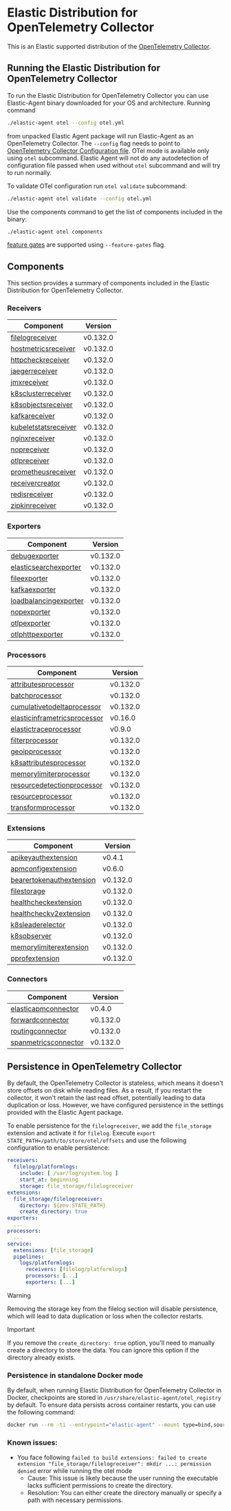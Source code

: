 # Elastic Distribution for OpenTelemetry Collector

This is an Elastic supported distribution of the [OpenTelemetry Collector](https://github.com/open-telemetry/opentelemetry-collector).

## Running the Elastic Distribution for OpenTelemetry Collector

To run the Elastic Distribution for OpenTelemetry Collector you can use Elastic-Agent binary downloaded for your OS and architecture.
Running command

```bash
./elastic-agent otel --config otel.yml
```

from unpacked Elastic Agent package will run Elastic-Agent as an OpenTelemetry Collector. The `--config` flag needs to point to [OpenTelemetry Collector Configuration file](https://opentelemetry.io/docs/collector/configuration/). OTel mode is available only using `otel` subcommand. Elastic Agent will not do any autodetection of configuration file passed when used without `otel` subcommand and will try to run normally.

To validate OTel configuration run `otel validate` subcommand:

```bash
./elastic-agent otel validate --config otel.yml
```

Use the components command to get the list of components included in the binary:

```bash
./elastic-agent otel components
```

[feature gates](https://github.com/open-telemetry/opentelemetry-collector/blob/main/featuregate/README.md#controlling-gates) are supported using `--feature-gates` flag.

## Components

This section provides a summary of components included in the Elastic Distribution for OpenTelemetry Collector.

### Receivers

| Component | Version |
|---|---|
| [filelogreceiver](https://github.com/open-telemetry/opentelemetry-collector-contrib/blob/receiver/filelogreceiver/v0.132.0/receiver/filelogreceiver/README.md) | v0.132.0 |
| [hostmetricsreceiver](https://github.com/open-telemetry/opentelemetry-collector-contrib/blob/receiver/hostmetricsreceiver/v0.132.0/receiver/hostmetricsreceiver/README.md) | v0.132.0 |
| [httpcheckreceiver](https://github.com/open-telemetry/opentelemetry-collector-contrib/blob/receiver/httpcheckreceiver/v0.132.0/receiver/httpcheckreceiver/README.md) | v0.132.0 |
| [jaegerreceiver](https://github.com/open-telemetry/opentelemetry-collector-contrib/blob/receiver/jaegerreceiver/v0.132.0/receiver/jaegerreceiver/README.md) | v0.132.0 |
| [jmxreceiver](https://github.com/open-telemetry/opentelemetry-collector-contrib/blob/receiver/jmxreceiver/v0.132.0/receiver/jmxreceiver/README.md) | v0.132.0 |
| [k8sclusterreceiver](https://github.com/open-telemetry/opentelemetry-collector-contrib/blob/receiver/k8sclusterreceiver/v0.132.0/receiver/k8sclusterreceiver/README.md) | v0.132.0 |
| [k8sobjectsreceiver](https://github.com/open-telemetry/opentelemetry-collector-contrib/blob/receiver/k8sobjectsreceiver/v0.132.0/receiver/k8sobjectsreceiver/README.md) | v0.132.0 |
| [kafkareceiver](https://github.com/open-telemetry/opentelemetry-collector-contrib/blob/receiver/kafkareceiver/v0.132.0/receiver/kafkareceiver/README.md) | v0.132.0 |
| [kubeletstatsreceiver](https://github.com/open-telemetry/opentelemetry-collector-contrib/blob/receiver/kubeletstatsreceiver/v0.132.0/receiver/kubeletstatsreceiver/README.md) | v0.132.0 |
| [nginxreceiver](https://github.com/open-telemetry/opentelemetry-collector-contrib/blob/receiver/nginxreceiver/v0.132.0/receiver/nginxreceiver/README.md) | v0.132.0 |
| [nopreceiver](https://github.com/open-telemetry/opentelemetry-collector/blob/receiver/nopreceiver/v0.132.0/receiver/nopreceiver/README.md) | v0.132.0 |
| [otlpreceiver](https://github.com/open-telemetry/opentelemetry-collector/blob/receiver/otlpreceiver/v0.132.0/receiver/otlpreceiver/README.md) | v0.132.0 |
| [prometheusreceiver](https://github.com/open-telemetry/opentelemetry-collector-contrib/blob/receiver/prometheusreceiver/v0.132.0/receiver/prometheusreceiver/README.md) | v0.132.0 |
| [receivercreator](https://github.com/open-telemetry/opentelemetry-collector-contrib/blob/receiver/receivercreator/v0.132.0/receiver/receivercreator/README.md) | v0.132.0 |
| [redisreceiver](https://github.com/open-telemetry/opentelemetry-collector-contrib/blob/receiver/redisreceiver/v0.132.0/receiver/redisreceiver/README.md) | v0.132.0 |
| [zipkinreceiver](https://github.com/open-telemetry/opentelemetry-collector-contrib/blob/receiver/zipkinreceiver/v0.132.0/receiver/zipkinreceiver/README.md) | v0.132.0 |

### Exporters

| Component | Version |
|---|---|
| [debugexporter](https://github.com/open-telemetry/opentelemetry-collector/blob/exporter/debugexporter/v0.132.0/exporter/debugexporter/README.md) | v0.132.0 |
| [elasticsearchexporter](https://github.com/open-telemetry/opentelemetry-collector-contrib/blob/exporter/elasticsearchexporter/v0.132.0/exporter/elasticsearchexporter/README.md) | v0.132.0 |
| [fileexporter](https://github.com/open-telemetry/opentelemetry-collector-contrib/blob/exporter/fileexporter/v0.132.0/exporter/fileexporter/README.md) | v0.132.0 |
| [kafkaexporter](https://github.com/open-telemetry/opentelemetry-collector-contrib/blob/exporter/kafkaexporter/v0.132.0/exporter/kafkaexporter/README.md) | v0.132.0 |
| [loadbalancingexporter](https://github.com/open-telemetry/opentelemetry-collector-contrib/blob/exporter/loadbalancingexporter/v0.132.0/exporter/loadbalancingexporter/README.md) | v0.132.0 |
| [nopexporter](https://github.com/open-telemetry/opentelemetry-collector/blob/exporter/nopexporter/v0.132.0/exporter/nopexporter/README.md) | v0.132.0 |
| [otlpexporter](https://github.com/open-telemetry/opentelemetry-collector/blob/exporter/otlpexporter/v0.132.0/exporter/otlpexporter/README.md) | v0.132.0 |
| [otlphttpexporter](https://github.com/open-telemetry/opentelemetry-collector/blob/exporter/otlphttpexporter/v0.132.0/exporter/otlphttpexporter/README.md) | v0.132.0 |

### Processors

| Component | Version |
|---|---|
| [attributesprocessor](https://github.com/open-telemetry/opentelemetry-collector-contrib/blob/processor/attributesprocessor/v0.132.0/processor/attributesprocessor/README.md) | v0.132.0 |
| [batchprocessor](https://github.com/open-telemetry/opentelemetry-collector/blob/processor/batchprocessor/v0.132.0/processor/batchprocessor/README.md) | v0.132.0 |
| [cumulativetodeltaprocessor](https://github.com/open-telemetry/opentelemetry-collector-contrib/blob/processor/cumulativetodeltaprocessor/v0.132.0/processor/cumulativetodeltaprocessor/README.md) | v0.132.0 |
| [elasticinframetricsprocessor](https://github.com/elastic/opentelemetry-collector-components/blob/processor/elasticinframetricsprocessor/v0.16.0/processor/elasticinframetricsprocessor/README.md) | v0.16.0 |
| [elastictraceprocessor](https://github.com/elastic/opentelemetry-collector-components/blob/processor/elastictraceprocessor/v0.9.0/processor/elastictraceprocessor/README.md) | v0.9.0 |
| [filterprocessor](https://github.com/open-telemetry/opentelemetry-collector-contrib/blob/processor/filterprocessor/v0.132.0/processor/filterprocessor/README.md) | v0.132.0 |
| [geoipprocessor](https://github.com/open-telemetry/opentelemetry-collector-contrib/blob/processor/geoipprocessor/v0.132.0/processor/geoipprocessor/README.md) | v0.132.0 |
| [k8sattributesprocessor](https://github.com/open-telemetry/opentelemetry-collector-contrib/blob/processor/k8sattributesprocessor/v0.132.0/processor/k8sattributesprocessor/README.md) | v0.132.0 |
| [memorylimiterprocessor](https://github.com/open-telemetry/opentelemetry-collector/blob/processor/memorylimiterprocessor/v0.132.0/processor/memorylimiterprocessor/README.md) | v0.132.0 |
| [resourcedetectionprocessor](https://github.com/open-telemetry/opentelemetry-collector-contrib/blob/processor/resourcedetectionprocessor/v0.132.0/processor/resourcedetectionprocessor/README.md) | v0.132.0 |
| [resourceprocessor](https://github.com/open-telemetry/opentelemetry-collector-contrib/blob/processor/resourceprocessor/v0.132.0/processor/resourceprocessor/README.md) | v0.132.0 |
| [transformprocessor](https://github.com/open-telemetry/opentelemetry-collector-contrib/blob/processor/transformprocessor/v0.132.0/processor/transformprocessor/README.md) | v0.132.0 |

### Extensions

| Component | Version |
|---|---|
| [apikeyauthextension](https://github.com/elastic/opentelemetry-collector-components/blob/extension/apikeyauthextension/v0.4.1/extension/apikeyauthextension/README.md) | v0.4.1 |
| [apmconfigextension](https://github.com/elastic/opentelemetry-collector-components/blob/extension/apmconfigextension/v0.6.0/extension/apmconfigextension/README.md) | v0.6.0 |
| [bearertokenauthextension](https://github.com/open-telemetry/opentelemetry-collector-contrib/blob/extension/bearertokenauthextension/v0.132.0/extension/bearertokenauthextension/README.md) | v0.132.0 |
| [filestorage](https://github.com/open-telemetry/opentelemetry-collector-contrib/blob/extension/storage/filestorage/v0.132.0/extension/storage/filestorage/README.md) | v0.132.0 |
| [healthcheckextension](https://github.com/open-telemetry/opentelemetry-collector-contrib/blob/extension/healthcheckextension/v0.132.0/extension/healthcheckextension/README.md) | v0.132.0 |
| [healthcheckv2extension](https://github.com/open-telemetry/opentelemetry-collector-contrib/blob/extension/healthcheckv2extension/v0.132.0/extension/healthcheckv2extension/README.md) | v0.132.0 |
| [k8sleaderelector](https://github.com/open-telemetry/opentelemetry-collector-contrib/blob/extension/k8sleaderelector/v0.132.0/extension/k8sleaderelector/README.md) | v0.132.0 |
| [k8sobserver](https://github.com/open-telemetry/opentelemetry-collector-contrib/blob/extension/observer/k8sobserver/v0.132.0/extension/observer/k8sobserver/README.md) | v0.132.0 |
| [memorylimiterextension](https://github.com/open-telemetry/opentelemetry-collector/blob/extension/memorylimiterextension/v0.132.0/extension/memorylimiterextension/README.md) | v0.132.0 |
| [pprofextension](https://github.com/open-telemetry/opentelemetry-collector-contrib/blob/extension/pprofextension/v0.132.0/extension/pprofextension/README.md) | v0.132.0 |

### Connectors

| Component | Version |
|---|---|
| [elasticapmconnector](https://github.com/elastic/opentelemetry-collector-components/blob/connector/elasticapmconnector/v0.4.0/connector/elasticapmconnector/README.md) | v0.4.0 |
| [forwardconnector](https://github.com/open-telemetry/opentelemetry-collector/blob/connector/forwardconnector/v0.132.0/connector/forwardconnector/README.md) | v0.132.0 |
| [routingconnector](https://github.com/open-telemetry/opentelemetry-collector-contrib/blob/connector/routingconnector/v0.132.0/connector/routingconnector/README.md) | v0.132.0 |
| [spanmetricsconnector](https://github.com/open-telemetry/opentelemetry-collector-contrib/blob/connector/spanmetricsconnector/v0.132.0/connector/spanmetricsconnector/README.md) | v0.132.0 |
## Persistence in OpenTelemetry Collector

By default, the OpenTelemetry Collector is stateless, which means it doesn't store offsets on disk while reading files. As a result, if you restart the collector, it won't retain the last read offset, potentially leading to data duplication or loss. However, we have configured persistence in the settings provided with the Elastic Agent package.

To enable persistence for the `filelogreceiver`, we add the `file_storage` extension and activate it for `filelog`.
Execute `export STATE_PATH=/path/to/store/otel/offsets` and use the following configuration to enable persistence:

```yaml
receivers:
  filelog/platformlogs:
    include: [ /var/log/system.log ]
    start_at: beginning
    storage: file_storage/filelogreceiver
extensions:
  file_storage/filelogreceiver:
    directory: ${env:STATE_PATH}
    create_directory: true
exporters:
  ...
processors:
  ...
service:
  extensions: [file_storage]
  pipelines:
    logs/platformlogs:
      receivers: [filelog/platformlogs]
      processors: [...]
      exporters: [...]
```

> [!WARNING]
Removing the storage key from the filelog section will disable persistence, which will lead to data duplication or loss when the collector restarts.

> [!IMPORTANT]
If you remove the `create_directory: true` option, you'll need to manually create a directory to store the data. You can ignore this option if the directory already exists.

### Persistence in standalone Docker mode

By default, when running Elastic Distribution for OpenTelemetry Collector in Docker, checkpoints are stored in `/usr/share/elastic-agent/otel_registry` by default. To ensure data persists across container restarts, you can use the following command:

```bash
docker run --rm -ti --entrypoint="elastic-agent" --mount type=bind,source=/path/on/host,target=/usr/share/elastic-agent/otel_registry  docker.elastic.co/elastic-agent/elastic-agent:8.18.0-SNAPSHOT otel
```

### Known issues:
-  You face following `failed to build extensions: failed to create extension "file_storage/filelogreceiver": mkdir ...: permission denied` error while running the otel mode
	- Cause: This issue is likely because the user running the executable lacks sufficient permissions to create the directory.
	- Resolution: You can either create the directory manually or specify a path with necessary permissions.
